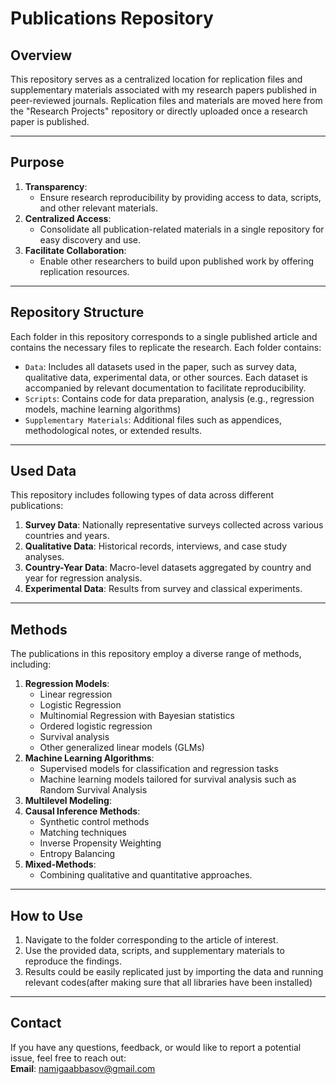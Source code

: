 # **Publications Repository**

## **Overview**  
This repository serves as a centralized location for replication files and supplementary materials associated with my research papers published in peer-reviewed journals. Replication files and materials are moved here from the "Research Projects" repository or directly uploaded once a research paper is published.

---

## **Purpose**  
1. **Transparency**:  
   - Ensure research reproducibility by providing access to data, scripts, and other relevant materials.  
2. **Centralized Access**:  
   - Consolidate all publication-related materials in a single repository for easy discovery and use.  
3. **Facilitate Collaboration**:  
   - Enable other researchers to build upon published work by offering replication resources.

---

## **Repository Structure**  
Each folder in this repository corresponds to a single published article and contains the necessary files to replicate the research. Each folder contains:
- `Data`: Includes all datasets used in the paper, such as survey data, qualitative data, experimental data, or other sources. Each dataset is accompanied by relevant documentation to facilitate reproducibility.
- `Scripts`: Contains code for data preparation, analysis (e.g., regression models, machine learning algorithms)
- `Supplementary Materials`: Additional files such as appendices, methodological notes, or extended results.  

---

## **Used Data**  
This repository includes following types of data across different publications:  
1. **Survey Data**: Nationally representative surveys collected across various countries and years.  
2. **Qualitative Data**: Historical records, interviews, and case study analyses.  
3. **Country-Year Data**: Macro-level datasets aggregated by country and year for regression analysis.  
4. **Experimental Data**: Results from survey and classical experiments.  

---

## **Methods**  
The publications in this repository employ a diverse range of methods, including:  
1. **Regression Models**:  
   - Linear regression
   - Logistic Regression
   - Multinomial Regression with Bayesian statistics 
   - Ordered logistic regression
   - Survival analysis 
   - Other generalized linear models (GLMs)  
2. **Machine Learning Algorithms**:  
   - Supervised models for classification and regression tasks   
   - Machine learning models tailored for survival analysis such as Random Survival Analysis 
3. **Multilevel Modeling**:  
4. **Causal Inference Methods**:  
   - Synthetic control methods 
   - Matching techniques 
   - Inverse Propensity Weighting
   - Entropy Balancing   
5. **Mixed-Methods**:  
   - Combining qualitative and quantitative approaches.  
---

## **How to Use**  
1. Navigate to the folder corresponding to the article of interest.   
2. Use the provided data, scripts, and supplementary materials to reproduce the findings.
3. Results could be easily replicated just by importing the data and running relevant codes(after making sure that all libraries have been installed) 

---

## **Contact**  
If you have any questions, feedback, or would like to report a potential issue, feel free to reach out:  
**Email**: [namigaabbasov@gmail.com](mailto:namigaabbasov@gmail.com)
